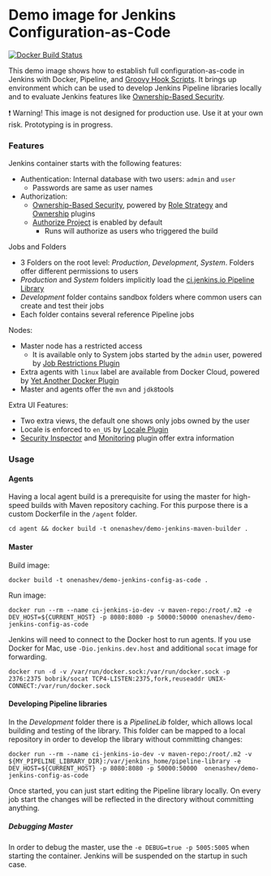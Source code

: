Demo image for Jenkins Configuration-as-Code
===

[![Docker Build Status](https://img.shields.io/docker/build/onenashev/demo-jenkins-config-as-code.svg)](https://hub.docker.com/r/onenashev/demo-jenkins-config-as-code/)

This demo image shows how to establish full configuration-as-code in Jenkins with Docker, Pipeline, and 
[Groovy Hook Scripts](https://wiki.jenkins.io/display/JENKINS/Groovy+Hook+Script).
It brings up environment which can be used to develop Jenkins Pipeline libraries locally
and to evaluate Jenkins features like [Ownership-Based Security](https://github.com/jenkinsci/ownership-plugin/blob/master/doc/OwnershipBasedSecurity.md).

:exclamation: Warning! This image is not designed for production use.
Use it at your own risk.
Prototyping is in progress.

### Features

Jenkins container starts with the following features:

* Authentication: Internal database with two users: `admin` and `user`
  * Passwords are same as user names
* Authorization: 
  * [Ownership-Based Security](https://github.com/jenkinsci/ownership-plugin/blob/master/doc/OwnershipBasedSecurity.md), 
  powered by [Role Strategy](https://plugins.jenkins.io/role-strategy) 
  and [Ownership](https://plugins.jenkins.io/ownership) plugins
  * [Authorize Project](https://plugins.jenkins.io/authorize-project) is enabled by default
    * Runs will authorize as users who triggered the build

Jobs and Folders

* 3 Folders on the root level: _Production_, _Development_, _System_. Folders offer different permissions to users
* _Production_ and _System_ folders implicitly load the [ci.jenkins.io Pipeline Library](https://github.com/jenkins-infra/pipeline-library.git) 
* _Development_ folder contains sandbox folders where common users can create and test their jobs
* Each folder contains several reference Pipeline jobs

Nodes: 
* Master node has a restricted access 
  * It is available only to System jobs started by the `admin` user, powered by [Job Restrictions Plugin](https://plugins.jenkins.io/job-restrictions)
* Extra agents with `linux` label are available from Docker Cloud, powered by [Yet Another Docker Plugin](https://plugins.jenkins.io/yet-another-docker-plugin)
* Master and agents offer the `mvn` and `jdk8`tools

Extra UI Features:
* Two extra views, the default one shows only jobs owned by the user
* Locale is enforced to `en_US` by [Locale Plugin](https://plugins.jenkins.io/locale)
* [Security Inspector](https://plugins.jenkins.io/security-inspector) and [Monitoring](https://plugins.jenkins.io/monitoring) plugin offer extra information

### Usage

#### Agents

Having a local agent build is a prerequisite for using the master
for high-speed builds with Maven repository caching.
For this purpose there is a custom Dockerfile in the `/agent` folder.

```shell
cd agent && docker build -t onenashev/demo-jenkins-maven-builder .
```

#### Master

Build image:

```shell
docker build -t onenashev/demo-jenkins-config-as-code .
```

Run image:

```shell
docker run --rm --name ci-jenkins-io-dev -v maven-repo:/root/.m2 -e DEV_HOST=${CURRENT_HOST} -p 8080:8080 -p 50000:50000 onenashev/demo-jenkins-config-as-code
```

Jenkins will need to connect to the Docker host to run agents.
If you use Docker for Mac, use `-Dio.jenkins.dev.host` and additional `socat` image for forwarding.

```shell
docker run -d -v /var/run/docker.sock:/var/run/docker.sock -p 2376:2375 bobrik/socat TCP4-LISTEN:2375,fork,reuseaddr UNIX-CONNECT:/var/run/docker.sock
```

#### Developing Pipeline libraries

In the _Development_ folder there is a _PipelineLib_ folder, which allows local building and testing of the library.
This folder can be mapped to a local repository in order to develop the library without committing changes: 

```shell
docker run --rm --name ci-jenkins-io-dev -v maven-repo:/root/.m2 -v ${MY_PIPELINE_LIBRARY_DIR}:/var/jenkins_home/pipeline-library -e DEV_HOST=${CURRENT_HOST} -p 8080:8080 -p 50000:50000  onenashev/demo-jenkins-config-as-code
```

Once started, you can just start editing the Pipeline library locally.
On every job start the changes will be reflected in the directory without committing anything.

##### Debugging Master

In order to debug the master, use the `-e DEBUG=true -p 5005:5005` when starting the container.
Jenkins will be suspended on the startup in such case.
